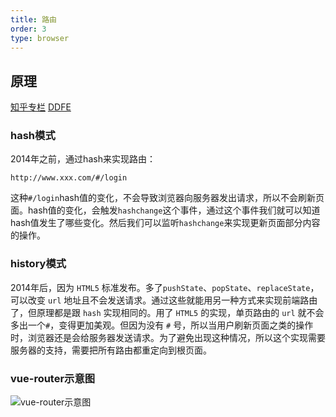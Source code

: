 ```yaml
---
title: 路由
order: 3
type: browser
---
```


## 原理
[知乎专栏](https://zhuanlan.zhihu.com/p/37730038)
[DDFE](https://github.com/DDFE/DDFE-blog/issues/9)

### hash模式
2014年之前，通过hash来实现路由：
```http
http://www.xxx.com/#/login
```
这种`#/login`hash值的变化，不会导致浏览器向服务器发出请求，所以不会刷新页面。hash值的变化，会触发`hashchange`这个事件，通过这个事件我们就可以知道hash值发生了哪些变化。然后我们可以监听`hashchange`来实现更新页面部分内容的操作。

### history模式
2014年后，因为 `HTML5` 标准发布。多了`pushState`、`popState`、`replaceState`，可以改变 `url` 地址且不会发送请求。通过这些就能用另一种方式来实现前端路由了，但原理都是跟 `hash` 实现相同的。用了 `HTML5` 的实现，单页路由的 `url` 就不会多出一个`#`，变得更加美观。但因为没有 `#` 号，所以当用户刷新页面之类的操作时，浏览器还是会给服务器发送请求。为了避免出现这种情况，所以这个实现需要服务器的支持，需要把所有路由都重定向到根页面。

### vue-router示意图
![vue-router示意图](../../images/vueRouter.png)